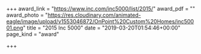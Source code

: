 +++
award_link = "https://www.inc.com/inc5000/list/2015/"
award_pdf = ""
award_photo = "https://res.cloudinary.com/animated-eagle/image/upload/v1553046872/OnPoint%20Custom%20Homes/inc50001.png"
title = "2015 Inc 5000"
date = "2019-03-20T01:54:46+00:00"
page_kind = "award"

+++
